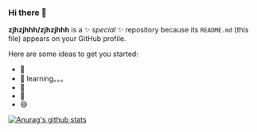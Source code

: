 ### Hi there 👋


**zjhzjhhh/zjhzjhhh** is a ✨ _special_ ✨ repository because its `README.md` (this file) appears on your GitHub profile.

Here are some ideas to get you started:

- 🔭 
- 🌱 learning。。。
- 👯 
- 🤔 
- 😄 


[![Anurag's github stats](https://github-readme-stats.vercel.app/api?username=zjhzjhhh&theme=synthwave)](https://github.com/anuraghazra/github-readme-stats)

<!--
**zjhzjhhh/zjhzjhhh** is a ✨ _special_ ✨ repository because its `README.md` (this file) appears on your GitHub profile.

Here are some ideas to get you started:

- 🔭 I’m currently working on ...
- 🌱 I’m currently learning ...
- 👯 I’m looking to collaborate on ...
- 🤔 I’m looking for help with ...
- 💬 Ask me about ...
- 📫 How to reach me: ...
- 😄 Pronouns: ...
- ⚡ Fun fact: ...
-->
